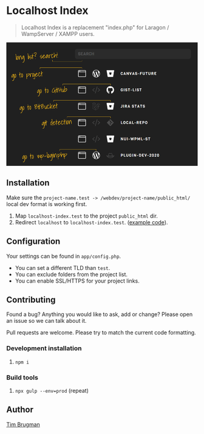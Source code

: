 # Localhost Index

> Localhost Index is a replacement "index.php" for Laragon / WampServer / XAMPP users.

![screenshot](/screenshot.png)

## Installation

Make sure the `project-name.test -> /webdev/project-name/public_html/` local dev format is working first.

1. Map `localhost-index.test` to the project `public_html` dir.
1. Redirect `localhost` to `localhost-index.test`. ([example code](/redirect-example.php)).

## Configuration

Your settings can be found in `app/config.php`.

- You can set a different TLD than `test`.
- You can exclude folders from the project list.
- You can enable SSL/HTTPS for your project links.

## Contributing

Found a bug? Anything you would like to ask, add or change? Please open an issue so we can talk about it.

Pull requests are welcome. Please try to match the current code formatting.

### Development installation

1. `npm i`

### Build tools

1. `npx gulp --env=prod` (repeat)

## Author

[Tim Brugman](https://github.com/Brugman)

